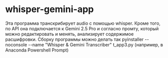 # whisper-gemini-app
Эта программа транскрибирует audio с помощью whisper. Кроме того, по API она подключается к Gemini 2.5 Pro и согласно промту, который можно редактировать и менять, анализирует содержимое расшифровки.
Сборку программы можно делать так pyinstaller --noconsole --name "Whisper & Gemini Transcriber" t_app3.py (например, в Anaconda Powershell Prompt)
